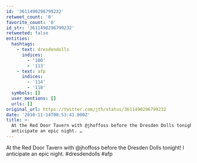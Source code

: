 ```yaml
---
id: '3611490296799232'
retweet_count: '0'
favorite_count: '0'
id_str: '3611490296799232'
retweeted: false
entities:
  hashtags:
    - text: dresdendolls
      indices:
        - '100'
        - '113'
    - text: afp
      indices:
        - '114'
        - '118'
  symbols: []
  user_mentions: []
  urls: []
original_url: https://twitter.com/jth/status/3611490296799232
date: '2010-11-14T00:53:41.000Z'
title: >-
  At the Red Door Tavern with @jhoffoss before the Dresden Dolls tonight! I
  anticipate an epic night. …
---
```


At the Red Door Tavern with @jhoffoss before the Dresden Dolls tonight! I anticipate an epic night. #dresdendolls #afp